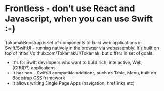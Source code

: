 # Frontless - don't use React and Javascript, when you can use Swift :-) 

TokamakBoostrap is set of components to build web applications in Swift/SwiftUI - running natively in the browser via webassembly.
It's built on top of https://github.com/TokamakUI/Tokamak, but differs in set of goals:

* It's for Swift developers who want to build rich, interactive, Web, (CRUD?) applications
* It has non - SwiftUI compatible additions, such as Table, Menu, built on Bootstrap CSS framework
* It allows writing Single Page Apps (navigation, href links etc)
